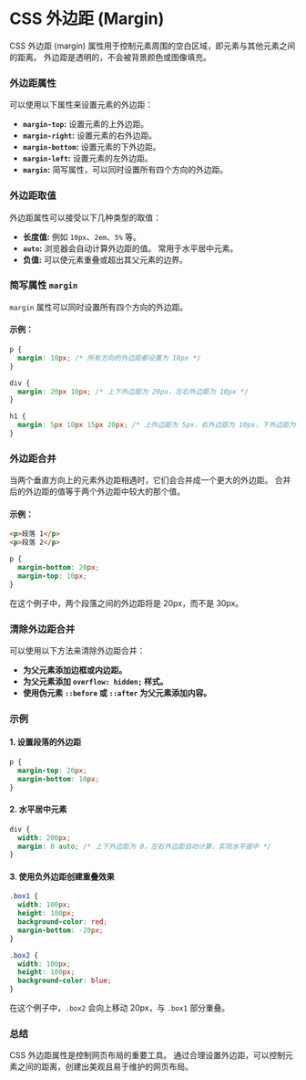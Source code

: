 # CSS 外边距 (Margin)

CSS 外边距 (margin) 属性用于控制元素周围的空白区域，即元素与其他元素之间的距离。 外边距是透明的，不会被背景颜色或图像填充。

### 外边距属性

可以使用以下属性来设置元素的外边距：

* **`margin-top`:** 设置元素的上外边距。
* **`margin-right`:** 设置元素的右外边距。
* **`margin-bottom`:** 设置元素的下外边距。
* **`margin-left`:** 设置元素的左外边距。
* **`margin`:** 简写属性，可以同时设置所有四个方向的外边距。

### 外边距取值

外边距属性可以接受以下几种类型的取值：

* **长度值:** 例如 `10px`、`2em`、`5%` 等。
* **`auto`:**  浏览器会自动计算外边距的值。 常用于水平居中元素。
* **负值:** 可以使元素重叠或超出其父元素的边界。

### 简写属性 `margin`

`margin` 属性可以同时设置所有四个方向的外边距。

#### 示例：

```css
p {
  margin: 10px; /* 所有方向的外边距都设置为 10px */
}

div {
  margin: 20px 10px; /* 上下外边距为 20px，左右外边距为 10px */
}

h1 {
  margin: 5px 10px 15px 20px; /* 上外边距为 5px，右外边距为 10px，下外边距为 15px，左外边距为 20px */
}
```

### 外边距合并

当两个垂直方向上的元素外边距相遇时，它们会合并成一个更大的外边距。 合并后的外边距的值等于两个外边距中较大的那个值。

#### 示例：

```html
<p>段落 1</p>
<p>段落 2</p>
```

```css
p {
  margin-bottom: 20px;
  margin-top: 10px;
}
```

在这个例子中，两个段落之间的外边距将是 20px，而不是 30px。

### 清除外边距合并

可以使用以下方法来清除外边距合并：

* **为父元素添加边框或内边距。**
* **为父元素添加 `overflow: hidden;` 样式。**
* **使用伪元素 `::before` 或 `::after` 为父元素添加内容。**


### 示例

#### 1. 设置段落的外边距

```css
p {
  margin-top: 20px;
  margin-bottom: 10px;
}
```

#### 2. 水平居中元素

```css
div {
  width: 200px;
  margin: 0 auto; /* 上下外边距为 0，左右外边距自动计算，实现水平居中 */
}
```

#### 3. 使用负外边距创建重叠效果

```css
.box1 {
  width: 100px;
  height: 100px;
  background-color: red;
  margin-bottom: -20px; 
}

.box2 {
  width: 100px;
  height: 100px;
  background-color: blue;
}
```

在这个例子中，`.box2` 会向上移动 20px，与 `.box1` 部分重叠。

### 总结

CSS 外边距属性是控制网页布局的重要工具。 通过合理设置外边距，可以控制元素之间的距离，创建出美观且易于维护的网页布局。
